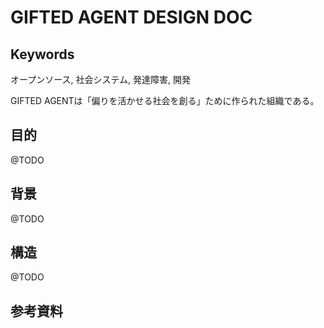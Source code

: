GIFTED AGENT DESIGN DOC
=======

## Keywords
オープンソース, 社会システム, 発達障害, 開発

GIFTED AGENTは「偏りを活かせる社会を創る」ために作られた組織である。

## 目的

@TODO

## 背景

@TODO

## 構造

@TODO

## 参考資料